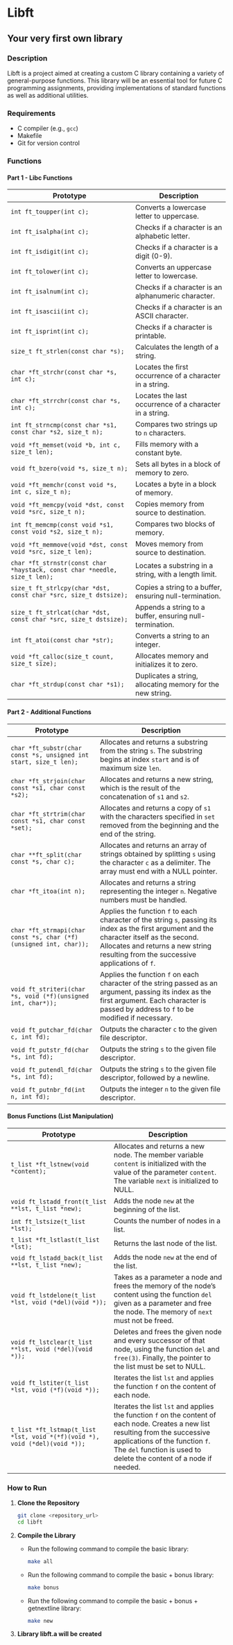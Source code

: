 # Libft

## Your very first own library

### Description
Libft is a project aimed at creating a custom C library containing a variety of general-purpose functions. This library will be an essential tool for future C programming assignments, providing implementations of standard functions as well as additional utilities.

### Requirements
- C compiler (e.g., `gcc`)
- Makefile
- Git for version control

### Functions

#### Part 1 - Libc Functions
| Prototype | Description |
|-----------|-------------|
| `int ft_toupper(int c);` | Converts a lowercase letter to uppercase. |
| `int ft_isalpha(int c);` | Checks if a character is an alphabetic letter. |
| `int ft_isdigit(int c);` | Checks if a character is a digit (0-9). |
| `int ft_tolower(int c);` | Converts an uppercase letter to lowercase. |
| `int ft_isalnum(int c);` | Checks if a character is an alphanumeric character. |
| `int ft_isascii(int c);` | Checks if a character is an ASCII character. |
| `int ft_isprint(int c);` | Checks if a character is printable. |
| `size_t ft_strlen(const char *s);` | Calculates the length of a string. |
| `char *ft_strchr(const char *s, int c);` | Locates the first occurrence of a character in a string. |
| `char *ft_strrchr(const char *s, int c);` | Locates the last occurrence of a character in a string. |
| `int ft_strncmp(const char *s1, const char *s2, size_t n);` | Compares two strings up to `n` characters. |
| `void *ft_memset(void *b, int c, size_t len);` | Fills memory with a constant byte. |
| `void ft_bzero(void *s, size_t n);` | Sets all bytes in a block of memory to zero. |
| `void *ft_memchr(const void *s, int c, size_t n);` | Locates a byte in a block of memory. |
| `void *ft_memcpy(void *dst, const void *src, size_t n);` | Copies memory from source to destination. |
| `int ft_memcmp(const void *s1, const void *s2, size_t n);` | Compares two blocks of memory. |
| `void *ft_memmove(void *dst, const void *src, size_t len);` | Moves memory from source to destination. |
| `char *ft_strnstr(const char *haystack, const char *needle, size_t len);` | Locates a substring in a string, with a length limit. |
| `size_t ft_strlcpy(char *dst, const char *src, size_t dstsize);` | Copies a string to a buffer, ensuring null-termination. |
| `size_t ft_strlcat(char *dst, const char *src, size_t dstsize);` | Appends a string to a buffer, ensuring null-termination. |
| `int ft_atoi(const char *str);` | Converts a string to an integer. |
| `void *ft_calloc(size_t count, size_t size);` | Allocates memory and initializes it to zero. |
| `char *ft_strdup(const char *s1);` | Duplicates a string, allocating memory for the new string. |

#### Part 2 - Additional Functions
| Prototype | Description |
|-----------|-------------|
| `char *ft_substr(char const *s, unsigned int start, size_t len);` | Allocates and returns a substring from the string `s`. The substring begins at index `start` and is of maximum size `len`. |
| `char *ft_strjoin(char const *s1, char const *s2);` | Allocates and returns a new string, which is the result of the concatenation of `s1` and `s2`. |
| `char *ft_strtrim(char const *s1, char const *set);` | Allocates and returns a copy of `s1` with the characters specified in `set` removed from the beginning and the end of the string. |
| `char **ft_split(char const *s, char c);` | Allocates and returns an array of strings obtained by splitting `s` using the character `c` as a delimiter. The array must end with a NULL pointer. |
| `char *ft_itoa(int n);` | Allocates and returns a string representing the integer `n`. Negative numbers must be handled. |
| `char *ft_strmapi(char const *s, char (*f)(unsigned int, char));` | Applies the function `f` to each character of the string `s`, passing its index as the first argument and the character itself as the second. Allocates and returns a new string resulting from the successive applications of `f`. |
| `void ft_striteri(char *s, void (*f)(unsigned int, char*));` | Applies the function `f` on each character of the string passed as an argument, passing its index as the first argument. Each character is passed by address to `f` to be modified if necessary. |
| `void ft_putchar_fd(char c, int fd);` | Outputs the character `c` to the given file descriptor. |
| `void ft_putstr_fd(char *s, int fd);` | Outputs the string `s` to the given file descriptor. |
| `void ft_putendl_fd(char *s, int fd);` | Outputs the string `s` to the given file descriptor, followed by a newline. |
| `void ft_putnbr_fd(int n, int fd);` | Outputs the integer `n` to the given file descriptor. |

#### Bonus Functions (List Manipulation)
| Prototype | Description |
|-----------|-------------|
| `t_list *ft_lstnew(void *content);` | Allocates and returns a new node. The member variable `content` is initialized with the value of the parameter `content`. The variable `next` is initialized to NULL. |
| `void ft_lstadd_front(t_list **lst, t_list *new);` | Adds the node `new` at the beginning of the list. |
| `int ft_lstsize(t_list *lst);` | Counts the number of nodes in a list. |
| `t_list *ft_lstlast(t_list *lst);` | Returns the last node of the list. |
| `void ft_lstadd_back(t_list **lst, t_list *new);` | Adds the node `new` at the end of the list. |
| `void ft_lstdelone(t_list *lst, void (*del)(void *));` | Takes as a parameter a node and frees the memory of the node’s content using the function `del` given as a parameter and free the node. The memory of `next` must not be freed. |
| `void ft_lstclear(t_list **lst, void (*del)(void *));` | Deletes and frees the given node and every successor of that node, using the function `del` and `free(3)`. Finally, the pointer to the list must be set to NULL. |
| `void ft_lstiter(t_list *lst, void (*f)(void *));` | Iterates the list `lst` and applies the function `f` on the content of each node. |
| `t_list *ft_lstmap(t_list *lst, void *(*f)(void *), void (*del)(void *));` | Iterates the list `lst` and applies the function `f` on the content of each node. Creates a new list resulting from the successive applications of the function `f`. The `del` function is used to delete the content of a node if needed. |

### How to Run

1. **Clone the Repository**
   ```bash
   git clone <repository_url>
   cd libft
   ```

2. **Compile the Library**
   - Run the following command to compile the basic library:
     ```bash
     make all
     ```
   - Run the following command to compile the basic + bonus library:
       ```bash
       make bonus
       ```
   - Run the following command to compile the basic + bonus + getnextline library:
     ```bash
     make new
     ```
3. **Library libft.a will be created** 
